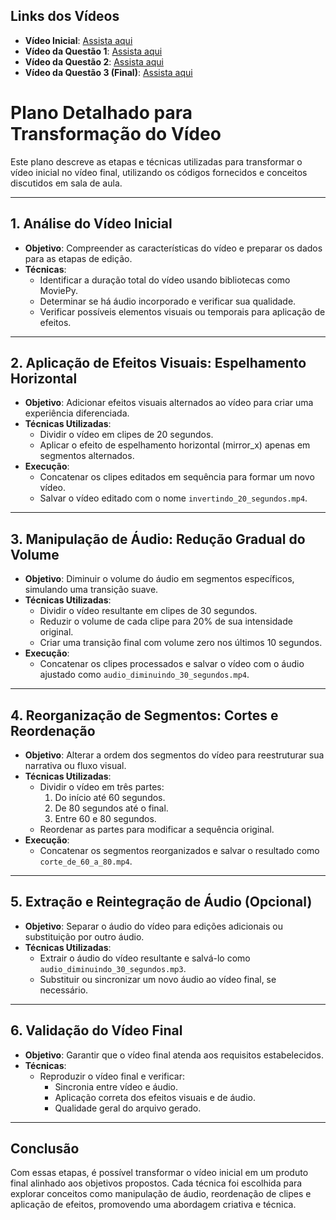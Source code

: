 ## Links dos Vídeos

- **Vídeo Inicial**: [Assista aqui](https://youtu.be/CzLhkwjWHhw)
- **Vídeo da Questão 1**: [Assista aqui](https://youtu.be/P1qEnbbiwBg)
- **Vídeo da Questão 2**: [Assista aqui](https://youtu.be/1AQk68BTQMA)
- **Vídeo da Questão 3 (Final)**: [Assista aqui](https://youtu.be/mD3LlDzvTnw)

# Plano Detalhado para Transformação do Vídeo

Este plano descreve as etapas e técnicas utilizadas para transformar o vídeo inicial no vídeo final, utilizando os códigos fornecidos e conceitos discutidos em sala de aula.

---

## 1. Análise do Vídeo Inicial
- **Objetivo**: Compreender as características do vídeo e preparar os dados para as etapas de edição.
- **Técnicas**:
  - Identificar a duração total do vídeo usando bibliotecas como MoviePy.
  - Determinar se há áudio incorporado e verificar sua qualidade.
  - Verificar possíveis elementos visuais ou temporais para aplicação de efeitos.

---

## 2. Aplicação de Efeitos Visuais: Espelhamento Horizontal
- **Objetivo**: Adicionar efeitos visuais alternados ao vídeo para criar uma experiência diferenciada.
- **Técnicas Utilizadas**:
  - Dividir o vídeo em clipes de 20 segundos.
  - Aplicar o efeito de espelhamento horizontal (mirror_x) apenas em segmentos alternados.
- **Execução**:
  - Concatenar os clipes editados em sequência para formar um novo vídeo.
  - Salvar o vídeo editado com o nome `invertindo_20_segundos.mp4`.

---

## 3. Manipulação de Áudio: Redução Gradual do Volume
- **Objetivo**: Diminuir o volume do áudio em segmentos específicos, simulando uma transição suave.
- **Técnicas Utilizadas**:
  - Dividir o vídeo resultante em clipes de 30 segundos.
  - Reduzir o volume de cada clipe para 20% de sua intensidade original.
  - Criar uma transição final com volume zero nos últimos 10 segundos.
- **Execução**:
  - Concatenar os clipes processados e salvar o vídeo com o áudio ajustado como `audio_diminuindo_30_segundos.mp4`.

---

## 4. Reorganização de Segmentos: Cortes e Reordenação
- **Objetivo**: Alterar a ordem dos segmentos do vídeo para reestruturar sua narrativa ou fluxo visual.
- **Técnicas Utilizadas**:
  - Dividir o vídeo em três partes:
    1. Do início até 60 segundos.
    2. De 80 segundos até o final.
    3. Entre 60 e 80 segundos.
  - Reordenar as partes para modificar a sequência original.
- **Execução**:
  - Concatenar os segmentos reorganizados e salvar o resultado como `corte_de_60_a_80.mp4`.

---

## 5. Extração e Reintegração de Áudio (Opcional)
- **Objetivo**: Separar o áudio do vídeo para edições adicionais ou substituição por outro áudio.
- **Técnicas Utilizadas**:
  - Extrair o áudio do vídeo resultante e salvá-lo como `audio_diminuindo_30_segundos.mp3`.
  - Substituir ou sincronizar um novo áudio ao vídeo final, se necessário.

---

## 6. Validação do Vídeo Final
- **Objetivo**: Garantir que o vídeo final atenda aos requisitos estabelecidos.
- **Técnicas**:
  - Reproduzir o vídeo final e verificar:
    - Sincronia entre vídeo e áudio.
    - Aplicação correta dos efeitos visuais e de áudio.
    - Qualidade geral do arquivo gerado.

---

## Conclusão
Com essas etapas, é possível transformar o vídeo inicial em um produto final alinhado aos objetivos propostos. Cada técnica foi escolhida para explorar conceitos como manipulação de áudio, reordenação de clipes e aplicação de efeitos, promovendo uma abordagem criativa e técnica.
